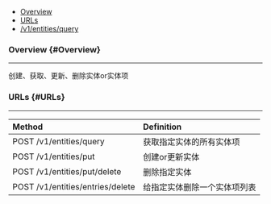 * [Overview](#Overview)
* [URLs](#URLs)
* [/v1/entities/query](#/v1/entities/query)

### Overview {#Overview}
---
创建、获取、更新、删除实体or实体项

### URLs {#URLs}

---

| Method | Definition |
| :--- | :--- |
| POST /v1/entities/query | 获取指定实体的所有实体项 |
| POST /v1/entities/put  | 创建or更新实体 |
| POST /v1/entities/put/delete | 删除指定实体 |
| POST /v1/entities/entries/delete | 给指定实体删除一个实体项列表 |

